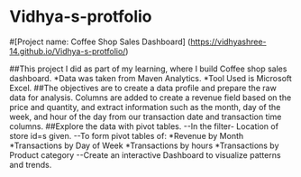# Vidhya-s-protfolio

#[Project name: Coffee Shop Sales Dashboard] (https://vidhyashree-14.github.io/Vidhya-s-protfolio/)

##This project I did as part of my learning, where I build Coffee shop sales dashboard.
*Data was taken from Maven Analytics.
*Tool Used is Microsoft Excel.
##The objectives are to create a data profile and prepare the raw data for analysis. Columns are added to create a revenue field based on the price and quantity, and extract information such as the month, day of the week, and hour of the day from our transaction date and transaction time columns. 
##Explore the data with pivot tables.
--In the filter- Location of store id=s given.
--To form pivot tables of:
*Revenue by Month
*Transactions by Day of Week
*Transactions by hours
*Transactions by Product category
--Create an interactive Dashboard to visualize patterns and trends.
